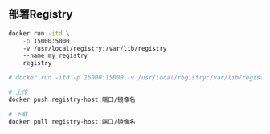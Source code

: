 <!--
 * @Description: 
 * @Version: 1.0
 * @Author: DaLao
 * @Email: dalao_li@163.com
 * @Date: 2021-03-22 13:17:11
 * @LastEditors: DaLao
 * @LastEditTime: 2021-10-10 23:09:18
-->

## 部署Registry

```sh
docker run -itd \
    -p 15000:5000
    -v /usr/local/registry:/var/lib/registry
    --name my_registry
    registry

# docker run -itd -p 15000:15000 -v /usr/local/registry:/var/lib/registry --name my_registry registry
```

```sh
# 上传
docker push registry-host:端口/镜像名

# 下载
docker pull registry-host:端口/镜像名
```